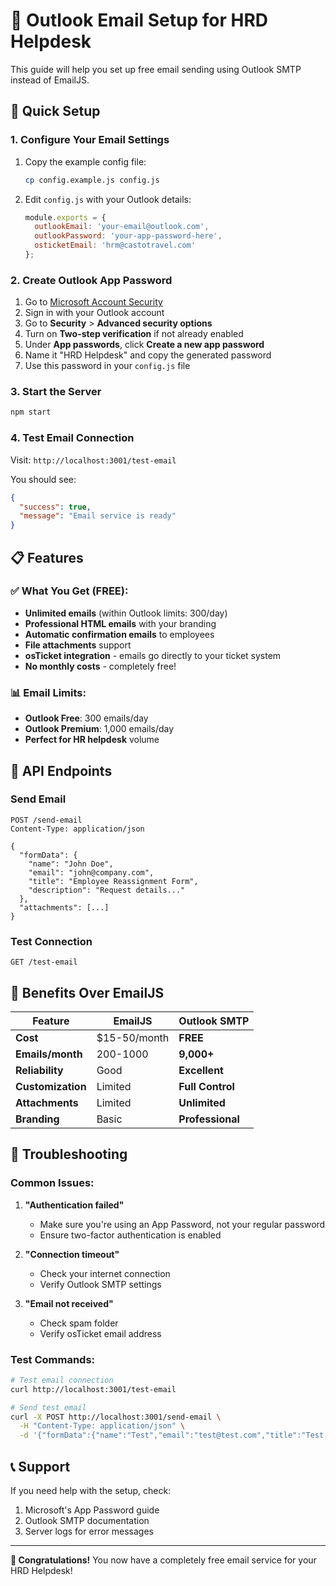 # 📧 Outlook Email Setup for HRD Helpdesk

This guide will help you set up free email sending using Outlook SMTP instead of EmailJS.

## 🚀 Quick Setup

### 1. Configure Your Email Settings

1. Copy the example config file:
   ```bash
   cp config.example.js config.js
   ```

2. Edit `config.js` with your Outlook details:
   ```javascript
   module.exports = {
     outlookEmail: 'your-email@outlook.com',
     outlookPassword: 'your-app-password-here',
     osticketEmail: 'hrm@castotravel.com'
   };
   ```

### 2. Create Outlook App Password

1. Go to [Microsoft Account Security](https://account.microsoft.com/security)
2. Sign in with your Outlook account
3. Go to **Security** > **Advanced security options**
4. Turn on **Two-step verification** if not already enabled
5. Under **App passwords**, click **Create a new app password**
6. Name it "HRD Helpdesk" and copy the generated password
7. Use this password in your `config.js` file

### 3. Start the Server

```bash
npm start
```

### 4. Test Email Connection

Visit: `http://localhost:3001/test-email`

You should see:
```json
{
  "success": true,
  "message": "Email service is ready"
}
```

## 📋 Features

### ✅ What You Get (FREE):
- **Unlimited emails** (within Outlook limits: 300/day)
- **Professional HTML emails** with your branding
- **Automatic confirmation emails** to employees
- **File attachments** support
- **osTicket integration** - emails go directly to your ticket system
- **No monthly costs** - completely free!

### 📊 Email Limits:
- **Outlook Free**: 300 emails/day
- **Outlook Premium**: 1,000 emails/day
- **Perfect for HR helpdesk** volume

## 🔧 API Endpoints

### Send Email
```
POST /send-email
Content-Type: application/json

{
  "formData": {
    "name": "John Doe",
    "email": "john@company.com",
    "title": "Employee Reassignment Form",
    "description": "Request details..."
  },
  "attachments": [...]
}
```

### Test Connection
```
GET /test-email
```

## 🎯 Benefits Over EmailJS

| Feature | EmailJS | Outlook SMTP |
|---------|---------|--------------|
| **Cost** | $15-50/month | **FREE** |
| **Emails/month** | 200-1000 | **9,000+** |
| **Reliability** | Good | **Excellent** |
| **Customization** | Limited | **Full Control** |
| **Attachments** | Limited | **Unlimited** |
| **Branding** | Basic | **Professional** |

## 🚨 Troubleshooting

### Common Issues:

1. **"Authentication failed"**
   - Make sure you're using an App Password, not your regular password
   - Ensure two-factor authentication is enabled

2. **"Connection timeout"**
   - Check your internet connection
   - Verify Outlook SMTP settings

3. **"Email not received"**
   - Check spam folder
   - Verify osTicket email address

### Test Commands:

```bash
# Test email connection
curl http://localhost:3001/test-email

# Send test email
curl -X POST http://localhost:3001/send-email \
  -H "Content-Type: application/json" \
  -d '{"formData":{"name":"Test","email":"test@test.com","title":"Test Request"}}'
```

## 📞 Support

If you need help with the setup, check:
1. Microsoft's App Password guide
2. Outlook SMTP documentation
3. Server logs for error messages

---

**🎉 Congratulations!** You now have a completely free email service for your HRD Helpdesk!

